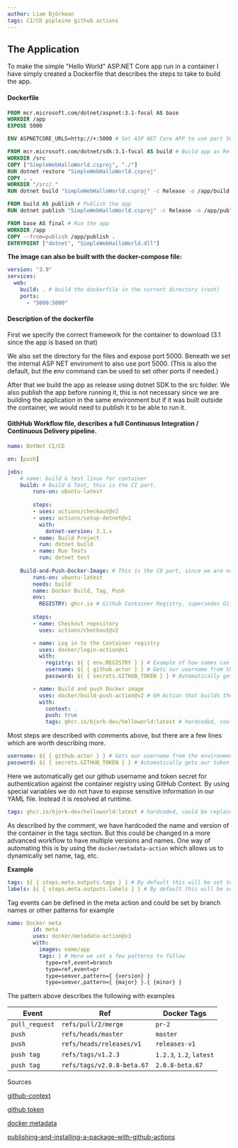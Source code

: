 ```yaml
---
author: Liam Björkman
tags: CI/CD pipleine github actions
---
```


## The Application

To make the simple "Hello World" ASP.NET Core app run in a container I have simply created a Dockerfile that describes the steps to take to build the app.

#### Dockerfile

```dockerfile
FROM mcr.microsoft.com/dotnet/aspnet:3.1-focal AS base
WORKDIR /app
EXPOSE 5000

ENV ASPNETCORE_URLS=http://+:5000 # Set ASP NET Core APP to use port 5000

FROM mcr.microsoft.com/dotnet/sdk:3.1-focal AS build # Build app as Release to directory /app/build
WORKDIR /src
COPY ["SimpleWebHalloWorld.csproj", "./"]
RUN dotnet restore "SimpleWebHalloWorld.csproj"
COPY . .
WORKDIR "/src/."
RUN dotnet build "SimpleWebHalloWorld.csproj" -c Release -o /app/build

FROM build AS publish # Publish the app
RUN dotnet publish "SimpleWebHalloWorld.csproj" -c Release -o /app/publish

FROM base AS final # Run the app
WORKDIR /app
COPY --from=publish /app/publish .
ENTRYPOINT ["dotnet", "SimpleWebHalloWorld.dll"]
```

**The image can also be built with the docker-compose file:**

```yaml
version: "3.9"
services: 
  web:
    build: . # build the dockerfile in the current directory (root)
    ports:
      - "5000:5000"
```

#### Description of the dockerfile

First we specify the correct framework for the container to download (3.1 since the app is based on that)

We also set the directory for the files and expose port 5000. Beneath we set the internal ASP NET enviroment to also use port 5000. (This is also the default, but the env command can be used to set other ports if needed.)

After that we build the app as release using dotnet SDK to the src folder. We also publish the app before running it, this is not necessary since we are building the application in the same environment but if it was built outside the container, we would need to publish it to be able to run it.  

#### GithHub Workflow file, describes a full **Continuous Integration / Continuous Delivery pipeline**.

```yaml
name: DotNet CI/CD

on: [push]

jobs:
    # name: build & test linux for container
    build: # Build & Test, this is the CI part.
        runs-on: ubuntu-latest
        
        steps:
        - uses: actions/checkout@v2
        - uses: actions/setup-dotnet@v1
          with: 
            dotnet-version: 3.1.x
        - name: Build Project
          run: dotnet build
        - name: Run Tests
          run: dotnet test
          
    Build-and-Push-Docker-Image: # This is the CD part, since we are not pushing this to any customers / production environments, CD stands for Continiuous Delivery in this case.
        runs-on: ubuntu-latest
        needs: build
        name: Docker Build, Tag, Push
        env:
          REGISTRY: ghcr.io # Github Container Registry, supersedes GitHUb Docker Registry
        
        steps:
        - name: Checkout repository
          uses: actions/checkout@v2

        - name: Log in to the Container registry
          uses: docker/login-action@v1
          with:
            registry: ${ { env.REGISTRY } } # Example of how names can be set dynamically by the environment
            username: ${ { github.actor } } # Gets our username from the environment it is run in.
            password: ${ { secrets.GITHUB_TOKEN } } # Automatically gets our token from GH.

        - name: Build and push Docker image
          uses: docker/build-push-action@v2 # GH Action that builds the image and pushes it to the specified registry.
          with:
            context: .
            push: true
            tags: ghcr.io/bjork-dev/helloworld:latest # hardcoded, could be replaced with metadata in a more advanced project with more branches
```

Most steps are described with comments above, but there are a few lines which are worth describing more.

```yaml
username: ${ { github.actor } } # Gets our username from the environment it is run in.
password: ${ { secrets.GITHUB_TOKEN } } # Automatically gets our token from GH.
```

Here we automatically get our github username and token secret for authentication against the container registry using GitHub Context. By using special variables we do not have to expose sensitive information in our YAML file. Instead it is resolved at runtime.

```yaml
tags: ghcr.io/bjork-dev/helloworld:latest # hardcoded, could be replaced with metadata in a more advanced project with more branches
```

As described by the comment, we have hardcoded the name and version of the container in the tags section. But this could be changed in a more advanced workflow to have multiple versions and names. One way of automating this is by using the `docker/metadata-action` which allows us to dynamically set name, tag, etc.

**Example**

```yaml
tags: ${ { steps.meta.outputs.tags } } # By default this will be set to the branch name.
labels: ${ { steps.meta.outputs.labels } } # By default this will be set to the repo name.
```

Tag events can be defined in the meta action and could be set by branch names or other patterns for example

```yaml
name: Docker meta
        id: meta
        uses: docker/metadata-action@v3
        with:
          images: name/app
          tags: | # Here we set a few patterns to follow
            type=ref,event=branch
            type=ref,event=pr
            type=semver,pattern={ {version} }
            type=semver,pattern={ {major} }.{ {minor} }
```

The pattern above describes the following with examples

| Event          | Ref                        | Docker Tags              |
| -------------- | -------------------------- | ------------------------ |
| `pull_request` | `refs/pull/2/merge`        | `pr-2`                   |
| `push`         | `refs/heads/master`        | `master`                 |
| `push`         | `refs/heads/releases/v1`   | `releases-v1`            |
| `push tag`     | `refs/tags/v1.2.3`         | `1.2.3`, `1.2`, `latest` |
| `push tag`     | `refs/tags/v2.0.8-beta.67` | `2.0.8-beta.67`          |



Sources

[github-context](https://docs.github.com/en/actions/reference/context-and-expression-syntax-for-github-actions#github-context)

[github token](https://docs.github.com/en/actions/reference/authentication-in-a-workflow)

[docker metadata](https://github.com/docker/metadata-action)

[publishing-and-installing-a-package-with-github-actions](https://docs.github.com/en/packages/managing-github-packages-using-github-actions-workflows/publishing-and-installing-a-package-with-github-actions)

